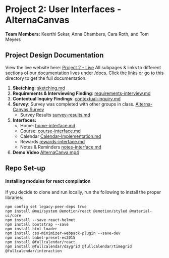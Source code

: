 # Project 2: User Interfaces - AlternaCanvas

**Team Members:** Keerthi Sekar, Anna Chambers, Cara Roth, and Tom Meyers

## Project Design Documentation

View the live website here: [Project 2 - Live](https://keerthi-sekar.github.io/Project2-AlternaCanvas/)
All subpages & links to different sections of our documentation lives under /docs. Click the links or go to this directory to get the full documentation.

1. **Sketching**: [sketching.md](https://github.com/keerthi-sekar/Project2-AlternaCanvas/blob/remaining-doc/docs/sketching.md)
2. **Requirements & Interviewing Finding**: [requirements-interview.md](https://github.com/keerthi-sekar/Project2-AlternaCanvas/blob/remaining-doc/docs/requirements-interview.md)
3. **Contextual Inquiry Findings**: [contextual-inquiry.md](https://github.com/keerthi-sekar/Project2-AlternaCanvas/blob/remaining-doc/docs/contextual-inquiry.md)
4. **Survey**: Survey was completed with other groups in class. [Alterna-Canvas Survey](https://docs.google.com/forms/d/e/1FAIpQLSdCoTCshfFVahhmOVMcUVnCNUyPRMft0D5_zsonpazvbmS2vg/viewform?usp=sf_link)
   - Survey Results [survey-results.md](https://github.com/keerthi-sekar/Project2-AlternaCanvas/blob/main/docs/survey-results.md)
5. **Interfaces:**
   - Home: [home-interface.md](https://github.com/keerthi-sekar/Project2-AlternaCanvas/blob/home-documentation/docs/home-interface.md)
   - Course: [course-interface.md](https://github.com/keerthi-sekar/Project2-AlternaCanvas/blob/main/docs/course-interface.md)
   - Calendar [Calendar-Implementation.md](https://github.com/keerthi-sekar/Project2-AlternaCanvas/blob/main/docs/Calendar-Implementation.md)
   - Rewards [rewards-interface.md](https://github.com/keerthi-sekar/Project2-AlternaCanvas/blob/home-documentation/docs/reward-interface.md)
   - Notes & Reminders [notes-interface.md](https://github.com/keerthi-sekar/Project2-AlternaCanvas/blob/home-documentation/docs/notes-interface.md)
6. **Demo Video** [AlternaCanva.mp4](https://www.youtube.com/watch?v=nCf_DAOjX1c)


## Repo Set-up
#### Installing modules for react compilation

If you decide to clone and run locally, run the following to install the proper libraries:

```
npm config set legacy-peer-deps true
npm install @mui/system @emotion/react @emotion/styled @material-ui/core
npm install --save react-helmet
npm install bootstrap --save
npm install html-loader
npm install css-minimizer-webpack-plugin --save-dev
npm install babel-preset-es2015
npm install @fullcalendar/react
npm install @fullcalendar/daygrid @fullcalendar/timegrid @fullcalendar/interaction
```
